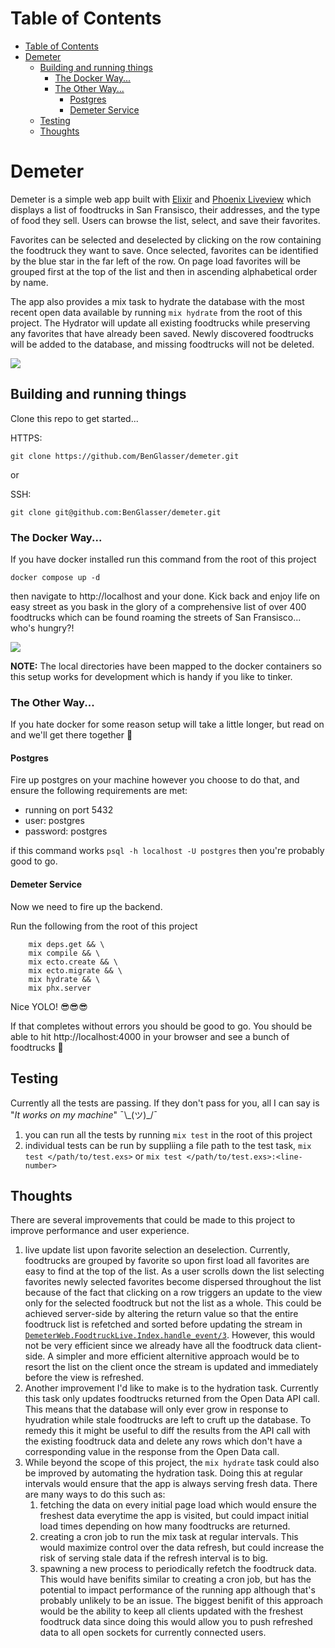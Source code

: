 # Table of Contents

- [Table of Contents](#table-of-contents)
- [Demeter](#demeter)
  - [Building and running things](#building-and-running-things)
    - [The Docker Way...](#the-docker-way)
    - [The Other Way...](#the-other-way)
      - [Postgres](#postgres)
      - [Demeter Service](#demeter-service)
  - [Testing](#testing)
  - [Thoughts](#thoughts)

# Demeter

Demeter is a simple web app built with [Elixir](https://elixir-lang.org/) and [Phoenix Liveview](https://github.com/phoenixframework/phoenix_live_view) which displays a list of foodtrucks in San Fransisco, their addresses, and the type of food they sell. Users can browse the list, select, and save their favorites.

Favorites can be selected and deselected by clicking on the row containing the foodtruck they want to save. Once selected, favorites can be identified by the blue star in the far left of the row. On page load favorites will be grouped first at the top of the list and then in ascending alphabetical order by name.

The app also provides a mix task to hydrate the database with the most recent open data available by running `mix hydrate` from the root of this project. The Hydrator will update all existing foodtrucks while preserving any favorites that have already been saved. Newly discovered foodtrucks will be added to the database, and missing foodtrucks will not be deleted.

![](https://raw.githubusercontent.com/BenGlasser/demeter/c9f56f70e420f34e468f125a18a49ce54e1686f1/assets/Demeter%20Demo.gif)

## Building and running things

Clone this repo to get started...

HTTPS:

```
git clone https://github.com/BenGlasser/demeter.git
```

or

SSH:

```
git clone git@github.com:BenGlasser/demeter.git
```

### The Docker Way...

If you have docker installed run this command from the root of this project

```
docker compose up -d
```

then navigate to http://localhost and your done. Kick back and enjoy life on easy street as you bask in the glory of a comprehensive list of over 400 foodtrucks which can be found roaming the streets of San Fransisco... who's hungry?!

![](https://i.giphy.com/yidUzHnBk32Um9aMMw.webp)

**NOTE:** The local directories have been mapped to the docker containers so this setup works for development which is handy if you like to tinker.

### The Other Way...

If you hate docker for some reason setup will take a little longer, but read on and we'll get there together 🙂

#### Postgres

Fire up postgres on your machine however you choose to do that, and ensure the following requirements are met:

- running on port 5432
- user: postgres
- password: postgres

if this command works `psql -h localhost -U postgres` then you're probably good to go.

#### Demeter Service

Now we need to fire up the backend.

Run the following from the root of this project

```
    mix deps.get && \
    mix compile && \
    mix ecto.create && \
    mix ecto.migrate && \
    mix hydrate && \
    mix phx.server
```

Nice YOLO! 😎😎😎

If that completes without errors you should be good to go. You should be able to hit http://localhost:4000 in your browser and see a bunch of foodtrucks 🚚

## Testing

Currently all the tests are passing. If they don't pass for you, all I can say is "_It works on my machine_" ¯\\\_(ツ)\_/¯

1. you can run all the tests by running `mix test` in the root of this project
2. individual tests can be run by suppliing a file path to the test task, `mix test </path/to/test.exs>` or `mix test </path/to/test.exs>:<line-number>`

## Thoughts

There are several improvements that could be made to this project to improve performance and user experience.

1.  live update list upon favorite selection an deselection. Currently, foodtrucks are grouped by favorite so upon first load all favorites are easy to find at the top of the list. As a user scrolls down the list selecting favorites newly selected favorites become dispersed throughout the list because of the fact that clicking on a row triggers an update to the view only for the selected foodtruck but not the list as a whole. This could be achieved server-side by altering the return value so that the entire foodtruck list is refetched and sorted before updating the stream in [`DemeterWeb.FoodtruckLive.Index.handle_event/3`](https://github.com/BenGlasser/demeter/blob/c9f56f70e420f34e468f125a18a49ce54e1686f1/lib/demeter_web/live/foodtruck_live/index.ex#L17). However, this would not be very efficient since we already have all the foodtruck data client-side. A simpler and more efficient alternitive approach would be to resort the list on the client once the stream is updated and immediately before the view is refreshed.
2.  Another improvement I'd like to make is to the hydration task. Currently this task only updates foodtrucks returned from the Open Data API call. This means that the database will only ever grow in response to hyudration while stale foodtrucks are left to cruft up the database. To remedy this it might be useful to diff the results from the API call with the existing foodtruck data and delete any rows which don't have a corresponding value in the response from the Open Data call.
3.  While beyond the scope of this project, the `mix hydrate` task could also be improved by automating the hydration task. Doing this at regular intervals would ensure that the app is always serving fresh data. There are many ways to do this such as:
    1.  fetching the data on every initial page load which would ensure the freshest data everytime the app is visited, but could impact initial load times depending on how many foodtrucks are returned.
    2.  creating a cron job to run the mix task at regular intervals. This would maximize control over the data refresh, but could increase the risk of serving stale data if the refresh interval is to big.
    3.  spawning a new process to periodically refetch the foodtruck data. This would have benifits similar to creating a cron job, but has the potential to impact performance of the running app although that's probably unlikely to be an issue. The biggest benifit of this approach would be the ability to keep all clients updated with the freshest foodtruck data since doing this would allow you to push refreshed data to all open sockets for currently connected users.
